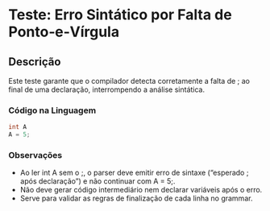 # Teste: Erro Sintático por Falta de Ponto‐e‐Vírgula

## Descrição
Este teste garante que o compilador detecta corretamente a falta de ; ao final de uma declaração, interrompendo a análise sintática.

### Código na Linguagem
```c
int A
A = 5;
```
### Observações
- Ao ler int A sem o ;, o parser deve emitir erro de sintaxe (“esperado ; após declaração”) e não continuar com A = 5;.
- Não deve gerar código intermediário nem declarar variáveis após o erro.
- Serve para validar as regras de finalização de cada linha no grammar.